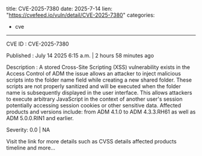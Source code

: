  
title: CVE-2025-7380
date: 2025-7-14
lien: "https://cvefeed.io/vuln/detail/CVE-2025-7380"
categories:
  - cve
---

CVE ID : CVE-2025-7380

Published :  July 14
2025
6:15 a.m. | 2 hours
58 minutes ago

Description : A stored Cross-Site Scripting (XSS) vulnerability exists in the Access Control of ADM
the issue allows an attacker to inject malicious scripts into the folder name field while creating a new shared folder. These scripts are not properly sanitized and will be executed when the folder name is subsequently displayed in the user interface. This allows attackers to execute arbitrary JavaScript in the context of another user's session
potentially accessing session cookies or other sensitive data.
Affected products and versions include: from ADM 4.1.0 to ADM 4.3.3.RH61 as well as ADM 5.0.0.RIN1 and earlier.

Severity: 0.0 | NA

Visit the link for more details
such as CVSS details
affected products
timeline
and more...

